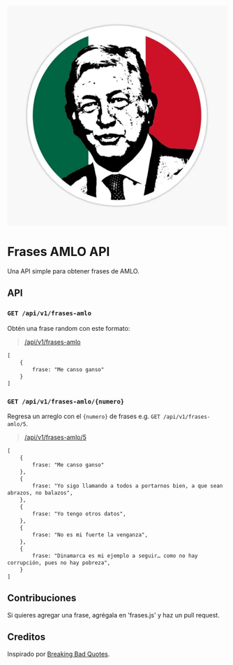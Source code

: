 ![](banner-amlo.png)

# Frases AMLO API

Una API simple para obtener frases de AMLO.

## API

### `GET /api/v1/frases-amlo`

Obtén una frase random con este formato: 

> [/api/v1/frases-amlo](/api/v1/frases-amlo)

    [
        {
            frase: "Me canso ganso"
        }
    ]

### `GET /api/v1/frases-amlo/{numero}`

Regresa un arreglo con el `{numero}` de frases e.g. `GET /api/v1/frases-amlo/5`.

> [/api/v1/frases-amlo/5](/api/v1/frases-amlo/5)

    [
        {
            frase: "Me canso ganso"
        },
        {
            frase: "Yo sigo llamando a todos a portarnos bien, a que sean abrazos, no balazos",
        },
        {
            frase: "Yo tengo otros datos",
        },
        {
            frase: "No es mi fuerte la venganza",
        },
        {
            frase: "Dinamarca es mi ejemplo a seguir… como no hay corrupción, pues no hay pobreza",
        }
    ]

## Contribuciones

Si quieres agregar una frase, agrégala en 'frases.js' y haz un pull request.

## Creditos

Inspirado por [Breaking Bad Quotes](https://github.com/shevabam/breaking-bad-quotes).
